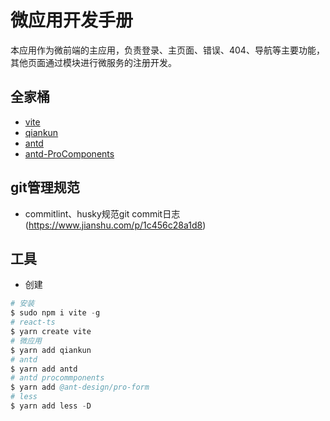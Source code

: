 # 微应用开发手册

本应用作为微前端的主应用，负责登录、主页面、错误、404、导航等主要功能，其他页面通过模块进行微服务的注册开发。

## 全家桶

- [vite](https://vitejs.cn/guide/#scaffolding-your-first-vite-project)
- [qiankun](https://qiankun.umijs.org/zh/guide/tutorial)
- [antd](https://ant.design/docs/react/use-in-typescript-cn)
- [antd-ProComponents](https://procomponents.ant.design/docs/getting-started)

## git管理规范

- commitlint、husky规范git commit日志(https://www.jianshu.com/p/1c456c28a1d8)

## 工具

- 创建

```s
# 安装
$ sudo npm i vite -g
# react-ts
$ yarn create vite
# 微应用 
$ yarn add qiankun
# antd
$ yarn add antd
# antd procommponents
$ yarn add @ant-design/pro-form
# less
$ yarn add less -D
```
